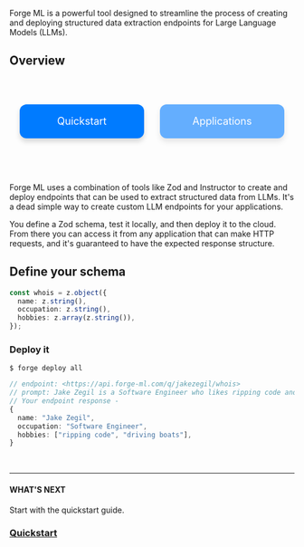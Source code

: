 Forge ML is a powerful tool designed to streamline the process of creating and deploying structured data extraction endpoints for Large Language Models (LLMs).

## Overview

<style>
  .container {
    display: flex;
    flex-direction: row;
    justify-content: space-evenly;
    margin: 20px 0;
  }

  .button, .disabled-button {
    display: flex;
    justify-content: center;
    align-items: center;
    width: 220px;
    height: 60px;
    font-size: 18px;
    color: #fff;
    background-color: #007bff;
    border: none;
    border-radius: 12px;
    text-decoration: none;
    text-align: center;
    transition: transform 0.3s ease, box-shadow 0.3s ease;
    box-shadow: 0 6px 8px rgba(0, 0, 0, 0.15);
    margin: 10px;
  }

  .button:hover {
    transform: scale(1.1);
    box-shadow: 0 10px 12px rgba(0, 0, 0, 0.25);
    cursor: pointer;
  }

  .disabled-button {
    opacity: 0.6;
    cursor: not-allowed;
  }

  @media (max-width: 500px) {
    .container {
      flex-direction: column;
      align-items: center;
    }

    .button, .disabled-button {
      width: 100%;
      margin-bottom: 20px;
    }
  }
</style>
<br>

<div class="container"> 
    <a href="#" class="button">Quickstart</a>
    <a href="#" class="disabled-button">Applications</a>
</div>
<br>
<br>

Forge ML uses a combination of tools like Zod and Instructor to create and deploy endpoints that can be used to extract structured data from LLMs. It's a dead simple way to create custom LLM endpoints for your applications.

You define a Zod schema, test it locally, and then deploy it to the cloud. From there you can access it from any application that can make HTTP requests, and it's guaranteed to have the expected response structure.

## Define your schema

```TypeScript
const whois = z.object({
  name: z.string(),
  occupation: z.string(),
  hobbies: z.array(z.string()),
});
```

### Deploy it

```CLI
$ forge deploy all
```

```TypeScript
// endpoint: <https://api.forge-ml.com/q/jakezegil/whois>
// prompt: Jake Zegil is a Software Engineer who likes ripping code and driving boats
// Your endpoint response -
{
  name: "Jake Zegil",
  occupation: "Software Engineer",
  hobbies: ["ripping code", "driving boats"],
}
```

<br>

---

#### WHAT'S NEXT

Start with the quickstart guide.

### [Quickstart]()

<br>

